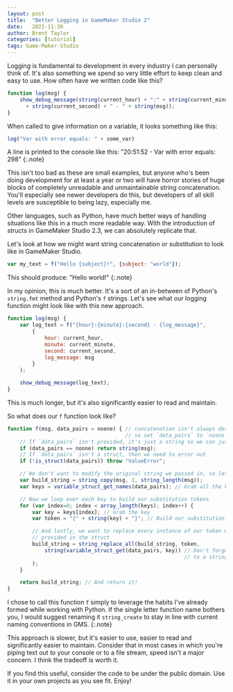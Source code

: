 ```yaml
---
layout: post
title:  "Better Logging in GameMaker Studio 2"
date:   2021-11-30
author: Brent Taylor
categories: [tutorial]
tags: Game-Maker-Studio
---
```


Logging is fundamental to development in every industry I can personally think of.  It's also something we spend so very little effort to keep clean and easy to use.  How often have we written code like this?

~~~javascript
function log(msg) {
    show_debug_message(string(current_hour) + ":" + string(current_minute) + ":"
      + string(current_second) + " - " + string(msg));
}
~~~

When called to give information on a variable, it looks something like this:

~~~javascript
log("Var with error equals: " + some_var)
~~~
A line is printed to the console like this: "20:51:52 - Var with error equals: 298"
{:.note}

This isn't too bad as these are small examples, but anyone who's been doing development for at least a year or two will have horror stories of huge blocks of completely unreadable and unmaintainable string concatenation.  You'll especially see newer developers do this, but developers of all skill levels are susceptible to being lazy, especially me.

Other languages, such as Python, have much better ways of handling situations like this in a much more readable way.  With the introduction of structs in GameMaker Studio 2.3, we can absolutely replicate that.

Let's look at how we might want string concatenation or substitution to look like in GameMaker Studio.

~~~javascript
var my_text = f("Hello {subject}!", {subject: "world"});
~~~
This should produce: "Hello world!"
{:.note}

In my opinion, this is much better.  It's a sort of an in-between of Python's `string.fmt` method and Python's `f` strings.  Let's see what our logging function might look like with this new approach.

~~~javascript
function log(msg) {
    var log_text = f("{hour}:{minute}:{second} - {log_message}",
        {
            hour: current_hour,
            minute: current_minute,
            second: current_second,
            log_message: msg
        }
    );

    show_debug_message(log_text);
}
~~~

This is much longer, but it's also significantly easier to read and maintain.

So what does our `f` function look like?

~~~javascript
function f(msg, data_pairs = noone) { // concatenation isn't always desired
                                      // so set `data_pairs` to `noone` by default
    // If `data_pairs` isn't provided, it's just a string so we can just return it
    if (data_pairs == noone) return string(msg);
    // If `data_pairs` isn't a struct, then we need to error out
    if (!is_struct(data_pairs)) throw "ValueError";

    // We don't want to modify the original string we passed in, so let's copy it
    var build_string = string_copy(msg, 1, string_length(msg));
    var keys = variable_struct_get_names(data_pairs); // Grab all the keys in data_pairs

    // Now we loop over each key to build our substitution tokens
    for (var index=0; index < array_length(keys); index++) {
        var key = keys[index]; // Grab the key
        var token = "{" + string(key) + "}"; // Build our substitution token

        // And lastly, we want to replace every instance of our token with the data
        // provided in the struct
        build_string = string_replace_all(build_string, token,
            string(variable_struct_get(data_pairs, key)) // Don't forget to cast the data
                                                         // to a string
        );
    }

    return build_string; // And return it!
}
~~~
I chose to call this function `f` simply to leverage the habits I've already formed while working with Python.  If the single letter function name bothers you, I would suggest renaming it `string_create` to stay in line with current naming conventions in GMS.
{:.note}

This approach is slower, but it's easier to use, easier to read and significantly easier to maintain.  Consider that in most cases in which you're piping text out to your console or to a file stream, speed isn't a major concern.  I think the tradeoff is worth it.

If you find this useful, consider the code to be under the public domain.  Use it in your own projects as you see fit.  Enjoy!
